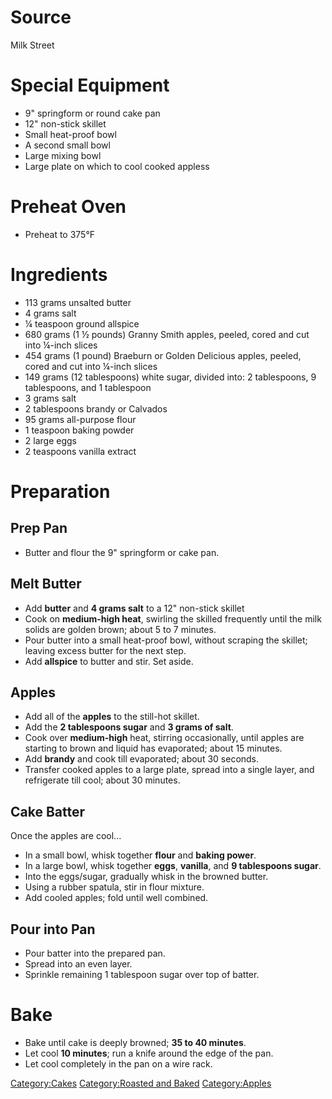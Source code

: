 # Source

Milk Street

# Special Equipment

-   9" springform or round cake pan
-   12" non-stick skillet
-   Small heat-proof bowl
-   A second small bowl
-   Large mixing bowl
-   Large plate on which to cool cooked appless

# Preheat Oven

-   Preheat to 375°F

# Ingredients

-   113 grams unsalted butter
-   4 grams salt
-   ¼ teaspoon ground allspice
-   680 grams (1 ½ pounds) Granny Smith apples, peeled, cored and cut
    into ¼-inch slices
-   454 grams (1 pound) Braeburn or Golden Delicious apples, peeled,
    cored and cut into ¼-inch slices
-   149 grams (12 tablespoons) white sugar, divided into: 2 tablespoons,
    9 tablespoons, and 1 tablespoon
-   3 grams salt
-   2 tablespoons brandy or Calvados
-   95 grams all-purpose flour
-   1 teaspoon baking powder
-   2 large eggs
-   2 teaspoons vanilla extract

# Preparation

## Prep Pan

-   Butter and flour the 9" springform or cake pan.

## Melt Butter

-   Add **butter** and **4 grams salt** to a 12" non-stick skillet
-   Cook on **medium-high heat**, swirling the skilled frequently until
    the milk solids are golden brown; about 5 to 7 minutes.
-   Pour butter into a small heat-proof bowl, without scraping the
    skillet; leaving excess butter for the next step.
-   Add **allspice** to butter and stir. Set aside.

## Apples

-   Add all of the **apples** to the still-hot skillet.
-   Add the **2 tablespoons sugar** and **3 grams of salt**.
-   Cook over **medium-high** heat, stirring occasionally, until apples
    are starting to brown and liquid has evaporated; about 15 minutes.
-   Add **brandy** and cook till evaporated; about 30 seconds.
-   Transfer cooked apples to a large plate, spread into a single layer,
    and refrigerate till cool; about 30 minutes.

## Cake Batter

Once the apples are cool...

-   In a small bowl, whisk together **flour** and **baking power**.
-   In a large bowl, whisk together **eggs**, **vanilla**, and **9
    tablespoons sugar**.
-   Into the eggs/sugar, gradually whisk in the browned butter.
-   Using a rubber spatula, stir in flour mixture.
-   Add cooled apples; fold until well combined.

## Pour into Pan

-   Pour batter into the prepared pan.
-   Spread into an even layer.
-   Sprinkle remaining 1 tablespoon sugar over top of batter.

# Bake

-   Bake until cake is deeply browned; **35 to 40 minutes**.
-   Let cool **10 minutes**; run a knife around the edge of the pan.
-   Let cool completely in the pan on a wire rack.

[Category:Cakes](Category:Cakes "wikilink") [Category:Roasted and
Baked](Category:Roasted_and_Baked "wikilink")
[Category:Apples](Category:Apples "wikilink")